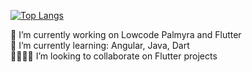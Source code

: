 [![Top Langs](https://github-readme-stats.vercel.app/api/top-langs/?username=emanuel-braz&hide=javascript,html)](https://github.com/emanuel-braz/github-readme-stats)  

  
🔭  I’m currently working on Lowcode Palmyra and Flutter  
🌱  I’m currently learning: Angular, Java, Dart  
👨‍💻👨‍💻  I’m looking to collaborate on Flutter projects

